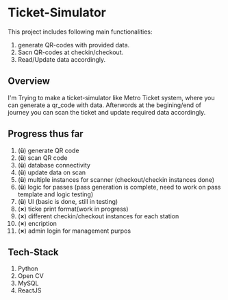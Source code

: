 # Ticket-Simulator

This project includes following main functionalities:  
1. generate QR-codes with provided data.
2. Sacn QR-codes at checkin/checkout.
3. Read/Update data accordingly.


## Overview
I'm Trying to make a ticket-simulator like Metro Ticket system, where you can generate a qr_code with data. Afterwords at the begining/end of journey you can scan the ticket and update required data accordingly.

## Progress thus far
01. (**ü**) generate QR code
02. (**ü**) scan QR code 
03. (**ü**) database connectivity 
04. (**ü**) update data on scan
05. (**ü**) multiple instances for scanner (checkout/checkin instances done)
06. (**ü**) logic for passes (pass generation is complete, need to work on pass template and logic testing)
07. (**ü**) UI (basic is done, still in testing)
08. (**×**) ticke print format(work in progress)
09. (**×**) different checkin/checkout instances for each station
10. (**×**) encription
11. (**×**) admin login for management purpos

## Tech-Stack
1. Python
2. Open CV
3. MySQL
4. ReactJS
